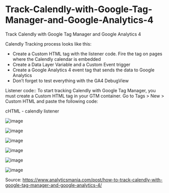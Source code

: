 # Track-Calendly-with-Google-Tag-Manager-and-Google-Analytics-4
Track Calendly with Google Tag Manager and Google Analytics 4

Calendly Tracking process looks like this:

* Create a Custom HTML tag with the listener code. Fire the tag on pages where the Calendly calendar is embedded
* Create a Data Layer Variable and a Custom Event trigger
* Create a Google Analytics 4 event tag that sends the data to Google Analytics
* Don’t forget to test everything with the GA4 DebugView

Listener code::
To start tracking Calendly with Google Tag Manager, you must create a Custom HTML tag in your GTM container. Go to Tags > New > Custom HTML and paste the following code:

cHTML - calendly listener
<script>
window.dataLayer = window.dataLayer ||[];
window.addEventListener('message',
  function(e) {
    if (e.data.event && e.data.event.indexOf('calendly') === 0) {
      window.dataLayer.push({
        'event' : 'calendly',
        'calendly_event' : e.data.event.split('.')[1]
      });
    }
  }
);
</script>

![image](https://user-images.githubusercontent.com/5832613/221227144-281ff77d-7fb6-4426-b2ed-c19f7a55f07f.png)

![image](https://user-images.githubusercontent.com/5832613/221227331-aeda653b-7608-4a40-9c4b-d10526ef16c1.png)

![image](https://user-images.githubusercontent.com/5832613/221227379-abb0d10f-8a42-46b4-a6e3-62ff02a0d9a6.png)


![image](https://user-images.githubusercontent.com/5832613/221226905-06982723-b82c-4fce-beec-171fa9078e78.png)


![image](https://user-images.githubusercontent.com/5832613/221227450-b5f18c8a-0f5e-4e48-b08a-2039e3a68b61.png)

![image](https://user-images.githubusercontent.com/5832613/221228359-debe3070-1bc4-41e1-aac3-a143974e9244.png)


Source:
https://www.analyticsmania.com/post/how-to-track-calendly-with-google-tag-manager-and-google-analytics-4/

